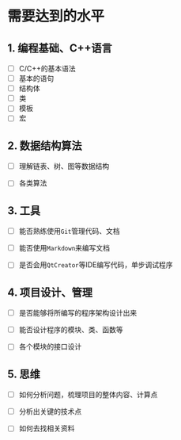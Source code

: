 # 需要达到的水平

## 1. 编程基础、C++语言
* [ ] C/C++的基本语法
* [ ] 基本的语句
* [ ] 结构体
* [ ] 类
* [ ] 模板
* [ ] 宏

## 2. 数据结构算法
* [ ] 理解链表、树、图等数据结构
* [ ] 各类算法


## 3. 工具
* [ ] 能否熟练使用`Git`管理代码、文档
* [ ] 能否使用`Markdown`来编写文档
* [ ] 是否会用`QtCreator`等IDE编写代码，单步调试程序


## 4. 项目设计、管理
* [ ] 是否能够将所编写的程序架构设计出来
* [ ] 能否设计程序的模块、类、函数等
* [ ] 各个模块的接口设计


## 5. 思维
* [ ] 如何分析问题，梳理项目的整体内容、计算点
* [ ] 分析出关键的技术点
* [ ] 如何去找相关资料


